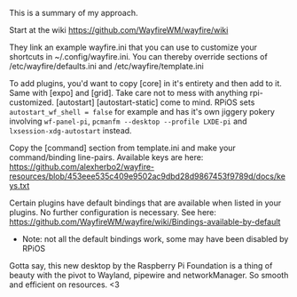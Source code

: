 This is a summary of my approach.

Start at the wiki https://github.com/WayfireWM/wayfire/wiki

They link an example wayfire.ini that you can use to customize your shortcuts in ~/.config/wayfire.ini. You can thereby override sections of /etc/wayfire/defaults.ini and /etc/wayfire/template.ini

To add plugins, you'd want to copy [core] in it's entirety and then add to it. Same with [expo] and [grid]. Take care not to mess with anything rpi-customized. [autostart] [autostart-static] come to mind. RPiOS sets `autostart_wf_shell = false` for example and has it's own jiggery pokery involving `wf-panel-pi`, `pcmanfm --desktop --profile LXDE-pi` and `lxsession-xdg-autostart` instead.

Copy the [command] section from template.ini and make your command/binding line-pairs. Available keys are here: https://github.com/alexherbo2/wayfire-resources/blob/453eee535c409e9502ac9dbd28d9867453f9789d/docs/keys.txt 

Certain plugins have default bindings that are available when listed in your plugins. No further configuration is necessary. See here: 
https://github.com/WayfireWM/wayfire/wiki/Bindings-available-by-default

- Note: not all the default bindings work, some may have been disabled by RPiOS 

Gotta say, this new desktop by the Raspberry Pi Foundation is a thing of beauty with the pivot to Wayland, pipewire and networkManager. So smooth and efficient on resources. <3
